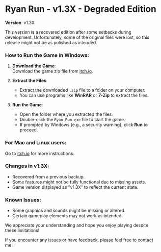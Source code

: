 # Ryan Run - v1.3X - Degraded Edition

**Version**: v1.3X

This version is a recovered edition after some setbacks during development. Unfortunately, some of the original files were lost, so this release might not be as polished as intended.

### How to Run the Game in Windows:
1. **Download the Game**:  
   Download the game zip file from [itch.io](https://yumeth-bandara.itch.io/ryan-run).
   
2. **Extract the Files**:  
   - Extract the downloaded `.zip` file to a folder on your computer.
   - You can use programs like **WinRAR** or **7-Zip** to extract the files.
   
3. **Run the Game**:  
   - Open the folder where you extracted the files.
   - Double-click the `Ryan Run.exe` file to start the game.
   - If prompted by Windows (e.g., a security warning), click **Run** to proceed.

### For Mac and Linux users:
   Go to [itch.io](https://yumeth-bandara.itch.io/ryan-run/devlog/847055/v13x-degraded-versionwindows-only-compatible-edition) for more instructions.

### Changes in v1.3X:
- Recovered from a previous backup.
- Some features might not be fully functional due to missing assets.
- Game version displayed as "v1.3X" to reflect the current state.

### Known Issues:
- Some graphics and sounds might be missing or altered.
- Certain gameplay elements may not work as intended.

We appreciate your understanding and hope you enjoy playing despite these limitations!

If you encounter any issues or have feedback, please feel free to contact me!
